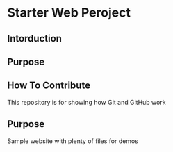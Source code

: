 # Starter Web Peroject

## Intorduction

## Purpose

## How To Contribute

This repository is for showing how Git and GitHub work

## Purpose

Sample website with plenty of files for demos
